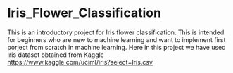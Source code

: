 # Iris_Flower_Classification
This is an introductory project for Iris flower classification. This is intended for beginners who are new to machine learning and want to implement first porject from scratch in machine learning. Here in this project we have used Iris dataset obtained from Kaggle<br>
https://www.kaggle.com/uciml/iris?select=Iris.csv
